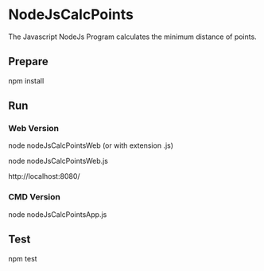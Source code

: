 # NodeJsCalcPoints

The Javascript NodeJs Program calculates the minimum distance of points.

## Prepare
npm install

## Run
### Web Version

node nodeJsCalcPointsWeb (or with extension .js)

node nodeJsCalcPointsWeb.js

http://localhost:8080/

### CMD Version
node nodeJsCalcPointsApp.js

## Test
npm test
